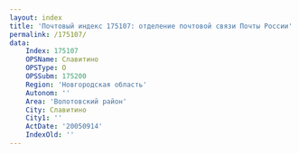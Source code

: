 ```yaml
---
layout: index
title: 'Почтовый индекс 175107: отделение почтовой связи Почты России'
permalink: /175107/
data:
    Index: 175107
    OPSName: Славитино
    OPSType: О
    OPSSubm: 175200
    Region: 'Новгородская область'
    Autonom: ''
    Area: 'Волотовский район'
    City: Славитино
    City1: ''
    ActDate: '20050914'
    IndexOld: ''
---
```

